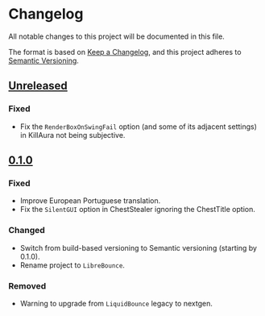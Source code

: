 # Changelog

All notable changes to this project will be documented in this file.

The format is based on [Keep a Changelog](https://keepachangelog.com/en/1.1.0/),
and this project adheres to [Semantic Versioning](https://semver.org/spec/v2.0.0.html).

## [Unreleased]

### Fixed

- Fix the `RenderBoxOnSwingFail` option (and some of its adjacent settings) in KillAura not being subjective.

## [0.1.0]

### Fixed

- Improve European Portuguese translation.
- Fix the `SilentGUI` option in ChestStealer ignoring the ChestTitle option.

### Changed

- Switch from build-based versioning to Semantic versioning (starting by 0.1.0).
- Rename project to `LibreBounce`.

### Removed

- Warning to upgrade from `LiquidBounce` legacy to nextgen.

[unreleased]: https://github.com/LibreBounce/LibreBounce/compare/v0.1.0...HEAD
[0.1.0]: https://github.com/LibreBounce/LibreBounce/releases/tag/v0.1.0
